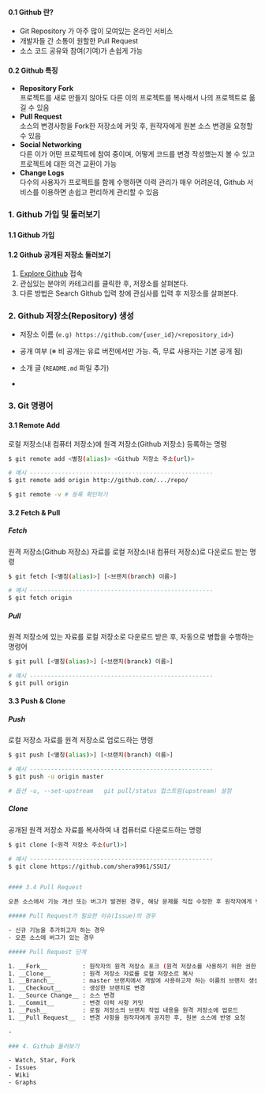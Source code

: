 #### 0.1 Github 란?

- Git Repository 가 아주 많이 모여있는 온라인 서비스
- 개발자들 간 소통이 원할한 Pull Request
- 소스 코드 공유와 참여(기여)가 손쉽게 가능


#### 0.2 Github 특징

- __Repository Fork__<br>
  프로젝트를 새로 만들지 않아도 다른 이의 프로젝트를 복사해서 나의 프로젝트로 옮길 수 있음
- __Pull Request__<br>
  소스의 변경사항을 Fork한 저장소에 커밋 후, 원작자에게 원본 소스 변경을 요청할 수 있음
- __Social Networking__<br>
  다른 이가 어떤 프로젝트에 참여 중이며, 어떻게 코드를 변경 작성했는지 볼 수 있고 프로젝트에 대한 의견 교환이 가능
- __Change Logs__<br>
  다수의 사용자가 프로젝트를 함께 수행하면 이력 관리가 매우 어려운데, Github 서비스를 이용하면 손쉽고 편리하게 관리할 수 있음

### 1. Github 가입 및 둘러보기

#### 1.1 Github 가입

#### 1.2 Github 공개된 저장소 둘러보기

1. [Explore Github](https://github.com/explore) 접속
1. 관심있는 분야의 카테고리를 클릭한 후, 저장소를 살펴본다.
1. 다른 방법은 Search Github 입력 창에 관심사를 입력 후 저장소를 살펴본다.


### 2. Github 저장소(Repository) 생성

- 저장소 이름 (`e.g) https://github.com/{user_id}/<repository_id>`)
- 공개 여부 (※ 비 공개는 유료 버전에서만 가능. 즉, 무료 사용자는 기본 공개 됨)
- 소개 글 (`README.md` 파일 추가)

-

### 3. Git 명령어

#### 3.1 Remote Add

로컬 저장소(내 컴퓨터 저장소)에 원격 저장소(Github 저장소) 등록하는 명령

```sh
$ git remote add <별칭(alias)> <Github 저장소 주소(url)>

# 예시 ----------------------------------------------------
$ git remote add origin http://github.com/.../repo/

$ git remote -v # 등록 확인하기
```
#### 3.2 Fetch & Pull

##### Fetch

원격 저장소(Github 저장소) 자료를 로컬 저장소(내 컴퓨터 저장소)로 다운로드 받는 명령

```sh
$ git fetch [<별칭(alias)>] [<브랜치(branch) 이름>]

# 예시 ----------------------------------------------------
$ git fetch origin
```

##### Pull

원격 저장소에 있는 자료를 로컬 저장소로 다운로드 받은 후, 자동으로 병합을 수행하는 명령어

```sh
$ git pull [<별칭(alias)>] [<브랜치(branck) 이름>]

# 예시 ----------------------------------------------------
$ git pull origin
```

#### 3.3 Push & Clone

##### Push

로컬 저장소 자료를 원격 저장소로 업로드하는 명령

```sh
$ git push [<별칭(alias)>] [<브랜치(branch) 이름>]

# 예시 ----------------------------------------------------
$ git push -u origin master

# 옵션 -u, --set-upstream   git pull/status 업스트림(upstream) 설정
```


##### Clone

공개된 원격 저장소 자료를 복사하여 내 컴퓨터로 다운로드하는 명령

```sh
$ git clone [<원격 저장소 주소(url)>]

# 예시 ----------------------------------------------------
$ git clone https://github.com/shera9961/SSUI/


#### 3.4 Pull Request

오픈 소스에서 기능 개선 또는 버그가 발견된 경우, 해당 문제를 직접 수정한 후 원작자에게 변경 사항을 수정 반영을 요청하는 명령

##### Pull Request가 필요한 이슈(Issue)의 경우

- 신규 기능을 추가하고자 하는 경우
- 오픈 소스에 버그가 있는 경우

##### Pull Request 단계

1. __Fork__          : 원작자의 원격 저장소 포크 (원격 저장소를 사용하기 위한 권한 처리)
1. __Clone__         : 원격 저장소 자료를 로컬 저장소르 복사
1. __Branch__        : master 브랜치에서 개발에 사용하고자 하는 이름의 브랜치 생성
1. __Checkout__      : 생성한 브랜치로 변경
1. __Source Change__ : 소스 변경
1. __Commit__        : 변경 이력 사항 커밋
1. __Push__          : 로컬 저장소의 브랜치 작업 내용을 원격 저장소에 업로드
1. __Pull Request__  : 변경 사항을 원작자에게 공지한 후, 원본 소스에 반영 요청

-

### 4. Github 둘러보기

- Watch, Star, Fork
- Issues
- Wiki
- Graphs


